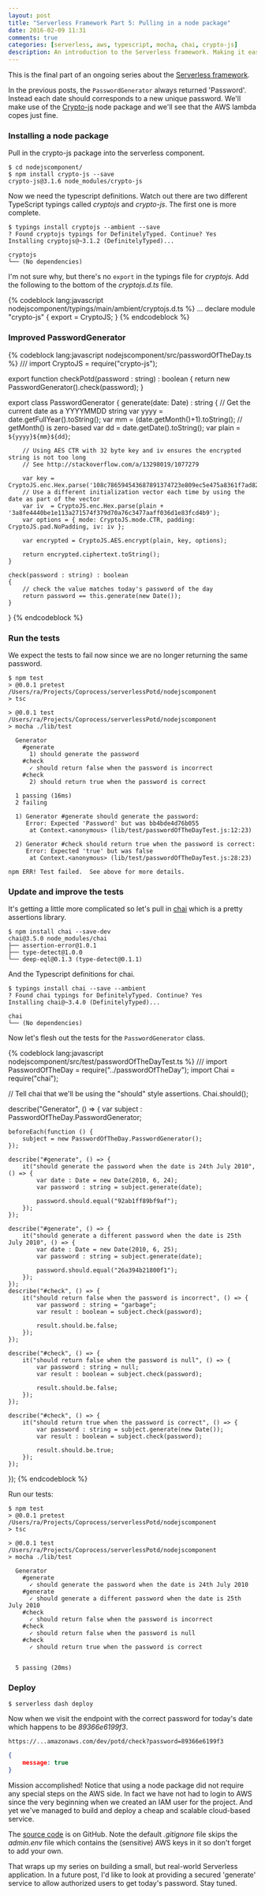 ```yaml
---
layout: post
title: "Serverless Framework Part 5: Pulling in a node package"
date: 2016-02-09 11:31
comments: true
categories: [serverless, aws, typescript, mocha, chai, crypto-js]
description: An introduction to the Serverless framework. Making it easy to use Amazon Lambda to build highly scalable apps cheaply. We flesh out the password generation routine with a call to the crypto-js node package.
---
```

This is the final part of an ongoing series about the [Serverless framework](https://github.com/serverless/serverless).

In the previous posts, the `PasswordGenerator` always returned 'Password'. Instead each date should corresponds to a new unique password. We'll make use of the [Crypto-js](https://www.npmjs.com/package/crypto-js) node package and we'll see that the AWS lambda copes just fine.

### Installing a node package ###

Pull in the crypto-js package into the serverless component.

    $ cd nodejscomponent/
    $ npm install crypto-js --save
    crypto-js@3.1.6 node_modules/crypto-js

Now we need the typescript definitions. Watch out there are two different TypeScript typings called _cryptojs_ and _crypto-js_. The first one is more complete.

    $ typings install cryptojs --ambient --save
    ? Found cryptojs typings for DefinitelyTyped. Continue? Yes
    Installing cryptojs@~3.1.2 (DefinitelyTyped)...

    cryptojs
    └── (No dependencies)

I'm not sure why, but there's no `export` in the typings file for _cryptojs_. Add the following to the bottom of the _cryptojs.d.ts_ file. 

{% codeblock lang:javascript nodejscomponent/typings/main/ambient/cryptojs.d.ts %}
  ...
declare module "crypto-js" {
    export = CryptoJS;
}
{% endcodeblock %}  

### Improved PasswordGenerator ###

{% codeblock lang:javascript nodejscomponent/src/passwordOfTheDay.ts %}
/// <reference path="../typings/main.d.ts" />
import CryptoJS = require("crypto-js"); 

export function checkPotd(password : string) : boolean
{
    return new PasswordGenerator().check(password);
}

export class PasswordGenerator 
{
	generate(date: Date) : string 
	{
        // Get the current date as a YYYYMMDD string
        var yyyy = date.getFullYear().toString();
        var mm = (date.getMonth()+1).toString(); // getMonth() is zero-based
        var dd  = date.getDate().toString();
        var plain = `${yyyy}${mm}${dd}`;

        // Using AES CTR with 32 byte key and iv ensures the encrypted string is not too long
        // See http://stackoverflow.com/a/13298019/1077279
                
        var key = CryptoJS.enc.Hex.parse('108c786594543687891374723e809ec5e475a8361f7ad82df04e91ba2c139321');
        // Use a different initialization vector each time by using the date as part of the vector
        var iv  = CryptoJS.enc.Hex.parse(plain + '3a8fe4440be1e113a271574f379d70a76c3477aaff036d1e83fcd4b9');
        var options = { mode: CryptoJS.mode.CTR, padding: CryptoJS.pad.NoPadding, iv: iv };

        var encrypted = CryptoJS.AES.encrypt(plain, key, options);
        
 		return encrypted.ciphertext.toString();
	}	
	
	check(password : string) : boolean 
	{
        // check the value matches today's password of the day
		return password == this.generate(new Date());
	}
} 
{% endcodeblock %}

### Run the tests ###

We expect the tests to fail now since we are no longer returning the same password.

```
$ npm test
> @0.0.1 pretest /Users/ra/Projects/Coprocess/serverlessPotd/nodejscomponent
> tsc

> @0.0.1 test /Users/ra/Projects/Coprocess/serverlessPotd/nodejscomponent
> mocha ./lib/test

  Generator
    #generate
      1) should generate the password
    #check
      ✓ should return false when the password is incorrect
    #check
      2) should return true when the password is correct

  1 passing (16ms)
  2 failing

  1) Generator #generate should generate the password:
     Error: Expected 'Password' but was bb4bde4d76b055
      at Context.<anonymous> (lib/test/passwordOfTheDayTest.js:12:23)

  2) Generator #check should return true when the password is correct:
     Error: Expected 'true' but was false
      at Context.<anonymous> (lib/test/passwordOfTheDayTest.js:28:23)

npm ERR! Test failed.  See above for more details.
```

### Update and improve the tests ###

It's getting a little more complicated so let's pull in [chai](http://chaijs.com/) which is a pretty assertions library.

```
$ npm install chai --save-dev
chai@3.5.0 node_modules/chai
├── assertion-error@1.0.1
├── type-detect@1.0.0
└── deep-eql@0.1.3 (type-detect@0.1.1)
```
And the Typescript definitions for chai.


```
$ typings install chai --save --ambient
? Found chai typings for DefinitelyTyped. Continue? Yes
Installing chai@~3.4.0 (DefinitelyTyped)...

chai
└── (No dependencies)
```

Now let's flesh out the tests for the `PasswordGenerator` class.

{% codeblock lang:javascript nodejscomponent/src/test/passwordOfTheDayTest.ts %}
/// <reference path="../../typings/main.d.ts" />
import PasswordOfTheDay = require("../passwordOfTheDay");
import Chai = require("chai");

// Tell chai that we'll be using the "should" style assertions.
Chai.should();

describe("Generator", () => {
    var subject : PasswordOfTheDay.PasswordGenerator;
    
    beforeEach(function () {
        subject = new PasswordOfTheDay.PasswordGenerator();
    });

    describe("#generate", () => {
        it("should generate the password when the date is 24th July 2010", () => {
            var date : Date = new Date(2010, 6, 24);
            var password : string = subject.generate(date); 
                       
            password.should.equal("92ab1ff89bf9af");           
        });
    });

    describe("#generate", () => {
        it("should generate a different password when the date is 25th July 2010", () => {
            var date : Date = new Date(2010, 6, 25);
            var password : string = subject.generate(date); 
                       
            password.should.equal("26a394b21800f1");           
        });
    });  
    describe("#check", () => {
        it("should return false when the password is incorrect", () => {
            var password : string = "garbage";
            var result : boolean = subject.check(password);
            
            result.should.be.false;
        });
    });

    describe("#check", () => {
        it("should return false when the password is null", () => {
            var password : string = null;
            var result : boolean = subject.check(password);
            
            result.should.be.false;
        });
    });

    describe("#check", () => {
        it("should return true when the password is correct", () => {
            var password : string = subject.generate(new Date());
            var result : boolean = subject.check(password);
  
            result.should.be.true;
        });
    });
});
{% endcodeblock %}

Run our tests:

```
$ npm test
> @0.0.1 pretest /Users/ra/Projects/Coprocess/serverlessPotd/nodejscomponent
> tsc

> @0.0.1 test /Users/ra/Projects/Coprocess/serverlessPotd/nodejscomponent
> mocha ./lib/test

  Generator
    #generate
      ✓ should generate the password when the date is 24th July 2010
    #generate
      ✓ should generate a different password when the date is 25th July 2010
    #check
      ✓ should return false when the password is incorrect
    #check
      ✓ should return false when the password is null
    #check
      ✓ should return true when the password is correct


  5 passing (20ms)
```

### Deploy ###

    $ serverless dash deploy
    
Now when we visit the endpoint with the correct password for today's date which happens to be _89366e6199f3_.

    https://...amazonaws.com/dev/potd/check?password=89366e6199f3
   
```json
{
    message: true
}
```

Mission accomplished! Notice that using a node package did not require any special steps on the AWS side. In fact we have not had to login to AWS since the very beginning when we created an IAM user for the project. And yet we've managed to build and deploy a cheap and scalable cloud-based service.

The [source code](https://github.com/ZeroSharp/ServerlessPotd) is on GitHub. Note the default _.gitignore_ file skips the _admin.env_ file which contains the (sensitive) AWS keys in it so don't forget to add your own.

That wraps up my series on building a small, but real-world Serverless application. In a future post, I'd like to look at providing a secured 'generate' service to allow authorized users to get today's password. Stay tuned.